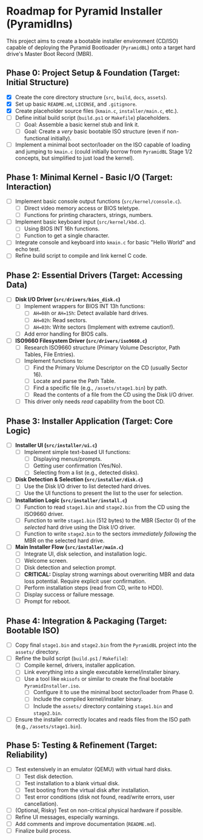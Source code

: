 # Roadmap for Pyramid Installer (PyramidIns)

This project aims to create a bootable installer environment (CD/ISO) capable of deploying the Pyramid Bootloader (`PyramidBL`) onto a target hard drive's Master Boot Record (MBR).

## Phase 0: Project Setup & Foundation (Target: Initial Structure)

- [x] Create the core directory structure (`src`, `build`, `docs`, `assets`).
- [x] Set up basic `README.md`, `LICENSE`, and `.gitignore`.
- [x] Create placeholder source files (`kmain.c`, `installer/main.c`, etc.).
- [ ] Define initial build script (`build.ps1` or `Makefile`) placeholders.
    - [ ] Goal: Assemble a basic kernel stub and link it.
    - [ ] Goal: Create a *very* basic bootable ISO structure (even if non-functional initially).
- [ ] Implement a minimal boot sector/loader on the ISO capable of loading and jumping to `kmain.c` (could initially borrow from `PyramidBL` Stage 1/2 concepts, but simplified to just load the kernel).

## Phase 1: Minimal Kernel - Basic I/O (Target: Interaction)

- [ ] Implement basic console output functions (`src/kernel/console.c`).
    - [ ] Direct video memory access or BIOS teletype.
    - [ ] Functions for printing characters, strings, numbers.
- [ ] Implement basic keyboard input (`src/kernel/kbd.c`).
    - [ ] Using BIOS INT 16h functions.
    *   [ ] Function to get a single character.
- [ ] Integrate console and keyboard into `kmain.c` for basic "Hello World" and echo test.
- [ ] Refine build script to compile and link kernel C code.

## Phase 2: Essential Drivers (Target: Accessing Data)

- [ ] **Disk I/O Driver (`src/drivers/bios_disk.c`)**
    - [ ] Implement wrappers for BIOS INT 13h functions:
        - [ ] `AH=08h` or `AH=15h`: Detect available hard drives.
        - [ ] `AH=02h`: Read sectors.
        - [ ] `AH=03h`: Write sectors (Implement with extreme caution!).
    - [ ] Add error handling for BIOS calls.
- [ ] **ISO9660 Filesystem Driver (`src/drivers/iso9660.c`)**
    - [ ] Research ISO9660 structure (Primary Volume Descriptor, Path Tables, File Entries).
    - [ ] Implement functions to:
        - [ ] Find the Primary Volume Descriptor on the CD (usually Sector 16).
        - [ ] Locate and parse the Path Table.
        *   [ ] Find a specific file (e.g., `/assets/stage1.bin`) by path.
        - [ ] Read the contents of a file from the CD using the Disk I/O driver.
    - [ ] This driver only needs *read* capability from the boot CD.

## Phase 3: Installer Application (Target: Core Logic)

- [ ] **Installer UI (`src/installer/ui.c`)**
    - [ ] Implement simple text-based UI functions:
        - [ ] Displaying menus/prompts.
        - [ ] Getting user confirmation (Yes/No).
        - [ ] Selecting from a list (e.g., detected disks).
- [ ] **Disk Detection & Selection (`src/installer/disk.c`)**
    - [ ] Use the Disk I/O driver to list detected hard drives.
    - [ ] Use the UI functions to present the list to the user for selection.
- [ ] **Installation Logic (`src/installer/install.c`)**
    - [ ] Function to read `stage1.bin` and `stage2.bin` from the CD using the ISO9660 driver.
    - [ ] Function to write `stage1.bin` (512 bytes) to the MBR (Sector 0) of the *selected* hard drive using the Disk I/O driver.
    - [ ] Function to write `stage2.bin` to the sectors *immediately following* the MBR on the selected hard drive.
- [ ] **Main Installer Flow (`src/installer/main.c`)**
    - [ ] Integrate UI, disk selection, and installation logic.
    *   [ ] Welcome screen.
    *   [ ] Disk detection and selection prompt.
    *   [ ] **CRITICAL:** Display strong warnings about overwriting MBR and data loss potential. Require explicit user confirmation.
    *   [ ] Perform installation steps (read from CD, write to HDD).
    *   [ ] Display success or failure message.
    *   [ ] Prompt for reboot.

## Phase 4: Integration & Packaging (Target: Bootable ISO)

- [ ] Copy final `stage1.bin` and `stage2.bin` from the `PyramidBL` project into the `assets/` directory.
- [ ] Refine the build script (`build.ps1` / `Makefile`):
    - [ ] Compile kernel, drivers, installer application.
    - [ ] Link everything into a single executable kernel/installer binary.
    - [ ] Use a tool like `mkisofs` or similar to create the final bootable `PyramidInstaller.iso`.
        - [ ] Configure it to use the minimal boot sector/loader from Phase 0.
        - [ ] Include the compiled kernel/installer binary.
        - [ ] Include the `assets/` directory containing `stage1.bin` and `stage2.bin`.
- [ ] Ensure the installer correctly locates and reads files from the ISO path (e.g., `/assets/stage1.bin`).

## Phase 5: Testing & Refinement (Target: Reliability)

- [ ] Test extensively in an emulator (QEMU) with virtual hard disks.
    - [ ] Test disk detection.
    - [ ] Test installation to a blank virtual disk.
    - [ ] Test booting from the virtual disk after installation.
    - [ ] Test error conditions (disk not found, read/write errors, user cancellation).
- [ ] (Optional, Risky) Test on non-critical physical hardware if possible.
- [ ] Refine UI messages, especially warnings.
- [ ] Add comments and improve documentation (`README.md`).
- [ ] Finalize build process. 